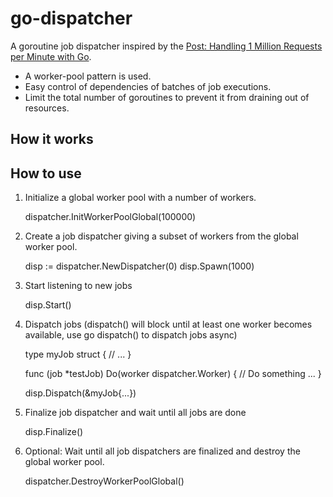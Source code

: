 # go-dispatcher
A goroutine job dispatcher inspired by the [Post: Handling 1 Million Requests per Minute with Go](http://marcio.io/2015/07/handling-1-million-requests-per-minute-with-golang/).

* A worker-pool pattern is used.
* Easy control of dependencies of batches of job executions.
* Limit the total number of goroutines to prevent it from draining out of resources.

## How it works



## How to use

1. Initialize a global worker pool with a number of workers.

    dispatcher.InitWorkerPoolGlobal(100000)

2. Create a job dispatcher giving a subset of workers from the global worker pool.

    disp := dispatcher.NewDispatcher(0)
    disp.Spawn(1000)

3. Start listening to new jobs

    disp.Start()

4. Dispatch jobs (dispatch() will block until at least one worker becomes available, use go dispatch() to dispatch jobs async)

    type myJob struct {
        // ...
    }

    func (job *testJob) Do(worker dispatcher.Worker) {
        // Do something ...
    }

    disp.Dispatch(&myJob{...})

5. Finalize job dispatcher and wait until all jobs are done

    disp.Finalize()

6. Optional: Wait until all job dispatchers are finalized and destroy the global worker pool.

    dispatcher.DestroyWorkerPoolGlobal()
